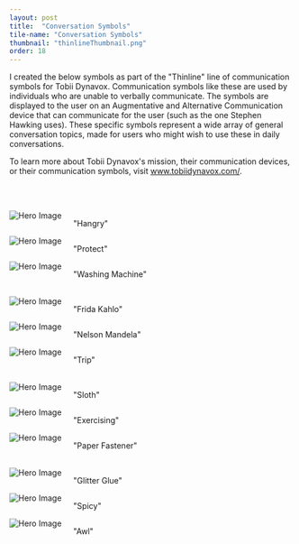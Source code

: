 ```yaml
---
layout: post
title:  "Conversation Symbols"
tile-name: "Conversation Symbols"
thumbnail: "thinlineThumbnail.png"
order: 18
---
```


I created the below symbols as part of the "Thinline" line of communication symbols for Tobii Dynavox. Communication symbols like these are used by individuals who are unable to verbally communicate. The symbols are displayed to the user on an Augmentative and Alternative Communication device that can communicate for the user (such as the one Stephen Hawking uses). These specific symbols represent a wide array of general conversation topics, made for users who might wish to use these in daily conversations.

To learn more about Tobii Dynavox's mission, their communication devices, or their communication symbols, visit <a href="https://www.tobiidynavox.com/en-US/?MarketPopupClicked=true">www.tobiidynavox.com/</a>.


<br> <br>

<div class="row">

  <div class="small-12 medium-4 large-4 columns">
    <img src="/img/thinlines/new/Hangry.png" alt="Hero Image">
    <p class="centered">"Hangry"</p>
  </div>

  <div class="small-12 medium-4 large-4 columns">
    <img src="/img/thinlines/new/Protect.png" alt="Hero Image">
    <p class="centered">"Protect"</p>
  </div>
  
  <div class="small-12 medium-4 large-4 columns">
    <img src="/img/thinlines/new/Wash Machine.png" alt="Hero Image">
    <p class="centered">"Washing Machine"</p>
  </div>
  
</div>

<br>

<div class="row">

  <div class="small-12 medium-4 large-4 columns">
    <img src="/img/thinlines/new/Frida.png" alt="Hero Image">
    <p class="centered">"Frida Kahlo"</p>
  </div>

  <div class="small-12 medium-4 large-4 columns">
    <img src="/img/thinlines/new/Mandela.png" alt="Hero Image">
    <p class="centered">"Nelson Mandela"</p>
  </div>
  
  <div class="small-12 medium-4 large-4 columns">
    <img src="/img/thinlines/new/Trip.png" alt="Hero Image">
    <p class="centered">"Trip"</p>
  </div>

</div>


<br>

<div class="row">

  <div class="small-12 medium-4 large-4 columns">
    <img src="/img/thinlines/sloth.png" alt="Hero Image"> 
    <p class="centered">"Sloth"</p>
  </div>
  
  <div class="small-12 medium-4 large-4 columns">
    <img src="/img/thinlines/fExercising.png" alt="Hero Image">
    <p class="centered">"Exercising"</p>
  </div>

  <div class="small-12 medium-4 large-4 columns">
    <img src="/img/thinlines/new/Paper Fastener.png" alt="Hero Image"> 
    <p class="centered">"Paper Fastener"</p>
  </div>
  
</div>


<br>


<div class="row">

  <div class="small-12 medium-4 large-4 columns">
    <img src="/img/thinlines/new/Glitter Glue.png" alt="Hero Image">
    <p class="centered">"Glitter Glue"</p>
  </div>

  <div class="small-12 medium-4 large-4 columns">
    <img src="/img/thinlines/spicy.png" alt="Hero Image">
    <p class="centered">"Spicy"</p>
  </div>
  
  <div class="small-12 medium-4 large-4 columns">
    <img src="/img/thinlines/new/Awl.png" alt="Hero Image">
    <p class="centered">"Awl"</p>
  </div>
  
</div>


<br>



